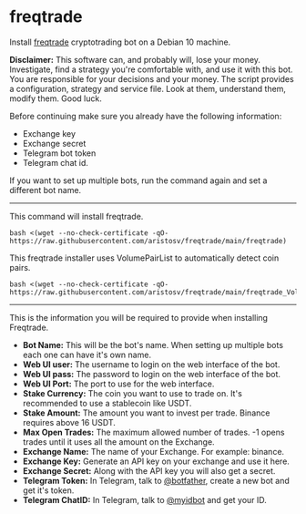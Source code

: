 # freqtrade

Install [freqtrade](https://github.com/freqtrade/freqtrade) cryptotrading bot on a Debian 10 machine.

**Disclaimer:** This software can, and probably will, lose your money. Investigate, find a strategy you're comfortable with, and use it with this bot. You are responsible for your decisions and your money. The script provides a configuration, strategy and service file. Look at them, understand them, modify them. Good luck.


Before continuing make sure you already have the following information:
- Exchange key
- Exchange secret
- Telegram bot token
- Telegram chat id.

If you want to set up multiple bots, run the command again and set a different bot name.

---

This command will install freqtrade.
```
bash <(wget --no-check-certificate -qO- https://raw.githubusercontent.com/aristosv/freqtrade/main/freqtrade)
```


This freqtrade installer uses VolumePairList to automatically detect coin pairs.
```
bash <(wget --no-check-certificate -qO- https://raw.githubusercontent.com/aristosv/freqtrade/main/freqtrade_VolumePairList)
```
---

This is the information you will be required to provide when installing Freqtrade.


- **Bot Name:** This will be the bot's name. When setting up multiple bots each one can have it's own name.
- **Web UI user:** The username to login on the web interface of the bot.
- **Web UI pass:** The password to login on the web interface of the bot.
- **Web UI Port:** The port to use for the web interface.
- **Stake Currency:** The coin you want to use to trade on. It's recommended to use a stablecoin like USDT.
- **Stake Amount:** The amount you want to invest per trade. Binance requires above 16 USDT.
- **Max Open Trades:** The maximum allowed number of trades. -1 opens trades until it uses all the amount on the Exchange.
- **Exchange Name:** The name of your Exchange. For example: binance.
- **Exchange Key:** Generate an API key on your exchange and use it here.
- **Exchange Secret:** Along with the API key you will also get a secret.
- **Telegram Token:** In Telegram, talk to [@botfather](https://t.me/BotFather), create a new bot and get it's token.
- **Telegram ChatID:** In Telegram, talk to [@myidbot](https://t.me/myidbot) and get your ID.
